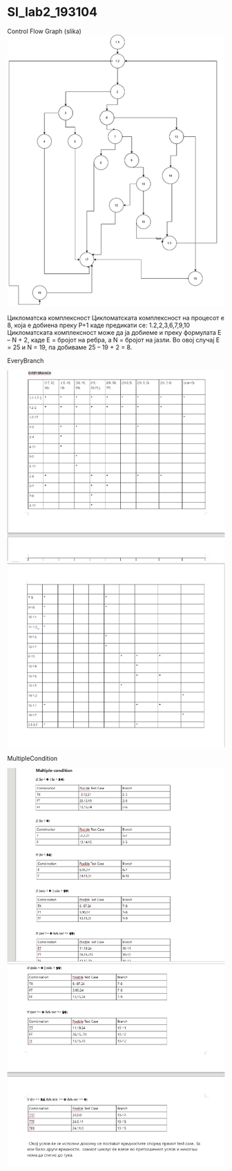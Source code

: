 # SI_lab2_193104


Control Flow Graph (slika)
![Control Flow Graph](CFG(TheEnd).png "CFG")



Цикломатска комплексност
Цикломатската комплексност на процесот е 8, која е добиена преку P+1 каде предикати се: 1.2,2,3,6,7,9,10
Цикломатската комплексност може да ја добиеме  и преку  формулата E – N + 2, каде Е = бројот на ребра, 
а N = бројот на јазли. 
Во овој случај Е = 25 и N = 19, па добиваме 25 – 19 + 2 = 8.




EveryBranch 

![Control Flow Graph](EB1(End).png "EverBranch1")
![Control Flow Graph](EB2(End).png "EverBranch2")


MultipleCondition

![Control Flow Graph](MC.png "MC")
![Control Flow Graph](MC2(end).png "MC2")






